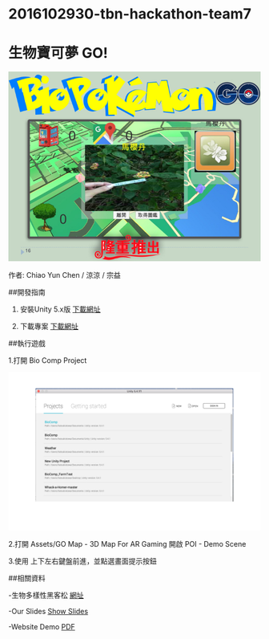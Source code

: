 # 2016102930-tbn-hackathon-team7

# 生物寶可夢 GO!

![](./生物寶可夢比賽用_PPT.001.jpg)

作者: Chiao Yun Chen / 涼涼 / 宗益

##開發指南

1. 安裝Unity 5.x版 [下載網址](https://unity3d.com)

2. 下載專案 [下載網址](https://github.com/hatsukiotowa/2016102930-tbn-hackathon-team7)

##執行遊戲

1.打開 Bio Comp Project

![](./selectProject.png)

2.打開 Assets/GO Map - 3D Map For AR Gaming 開啟 POI - Demo Scene

3.使用 上下左右鍵盤前進，並點選畫面提示按鈕



##相關資料

-生物多樣性黑客松 [網址](http://promo.tbn.org.tw/Home/hackathon)

-Our Slides [Show Slides](#)

-Website Demo [PDF](#)
